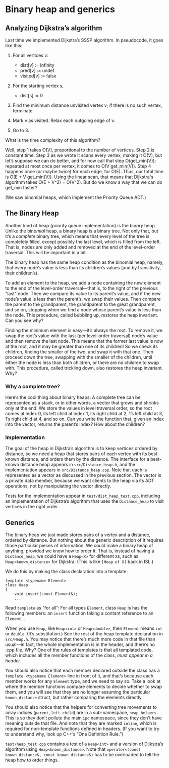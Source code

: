 # Binary heap and generics

## Analyzing Dijkstra’s algorithm

Last time we implemented Dijkstra’s SSSP algorithm. In pseudocode, it goes 
like this:

1.  For all vertices v:
      - dist[v] := infinity
      - pred[v] := undef
      - visited[v] := false
      
2.  For the starting vertex s,
      - dist[s] := 0
      
3.  Find the minimum distance unvisited vertex v; if there is no such vertex,
    terminate.
    
4.  Mark v as visited. Relax each outgoing edge of v.

5.  Go to 3.

What is the time complexity of this algorithm?

Well, step 1 takes O(V), proportional to the number of vertices. Step 2 is 
constant time. Step 3 as we wrote it scans every vertex, making it O(V), but 
let’s suppose we can do better, and for now call that step O(get_min(V)); 
repeated at most once per vertex, it comes to O(V get_min(V)).
Step 4 happens once (or maybe twice) for each edge, for O(E). Thus, our total
time is O(E + V get_min(V)). Using the linear scan, that means that 
Dijkstra's algorithm takes O(E + V^2) = O(V^2). But do we know a way that we 
can do get_min faster?

(We saw binomial heaps, which implement the Priority Queue ADT.)

## The Binary Heap

Another kind of heap (priority queue implementation) is the bin*ary* heap. 
Unlike the bin*omial* heap, a binary heap is a binary tree. Not only that, 
but it’s a *complete* binary tree, which means that every level of the tree 
is completely filled, except possibly the last level, which is filled from 
the left. That is, nodes are only added and removed at the end of the
level-order traversal. This will be important in a bit.

The binary heap has the same heap condition as the binomial heap, namely, 
that every node’s value is less than its children’s values (and by 
transitivity, their children’s).

To add an element to the heap, we add a node
containing the new element to the end of the level-order traversal—that is, 
to the right of the previous “last” node. Then we compare its value to its 
parent’s value, and if the new node’s value is less than the parent’s, we 
swap their values. Then compare the parent to the grandparent, the 
grandparent to the great grandparent, and so on, stopping when we find a node
whose parent’s value is less than the node. This procedure, called bubbling 
up, restores the heap invariant. Can you see why?

Finding the minimum element is easy—it’s always the root. To remove it, we 
swap the root’s value with the last (per level-order traversal) node’s value 
and then remove the last node. This means that the former last value is now 
at the root, and it may be greater than one of its children! So we check its 
children, finding the smaller of the two, and swap it with that one. Then 
proceed down the tree, swapping with the smaller of the children, until 
either the node is less than both children, or there are no children to swap 
with. This procedure, called trickling down, also restores the heap invariant.
Why?

### Why a complete tree?

Here‘s the cool thing about binary heaps: A complete tree can be represented 
as a stack, or in other words, a vector that grows and shrinks only at the end.
We store the values in level traversal order, so the root comes at index 0, 
its left child at index 1, its right child at 2, 1’s left child at 3, 1’s 
right child at 4, and so on. Can you write the function that, given an index
into the vector, returns the parent’s index? How about the children?

### Implementation

The goal of the heap in Dijkstra’s algorithm is to keep vertices ordered by 
distance, so we need a heap that stores pairs of each vertex with its best 
known distance, and orders them by the distance. The interface for a 
best-known distance heap appears in `src/Distance_heap.h`, and the 
implementation appears in `src/Distance_heap.cpp`. Note that each is 
represented as a vector as discussed in the previous section. The vector is a
private data member, because we want clients to the heap via its ADT 
operations, not by manipulating the vector directly.

Tests for the implementation appear in `test/dist_heap_test.cpp`, including 
an implementation of Dijkstra’s algorithm that uses the `Distance_heap` to 
visit vertices in the right order.

## Generics

The binary heap we just made stores pairs of a vertex and a distance,
ordered by 
distance. But nothing about the generic description of it requires those 
particular pieces of information. We could make a binary heap of anything, 
provided we know how to order it. That is, instead of having a 
`Distance_heap`, we could have a `Heap<X>` for different `X`s, such as 
`Heap<known_distance>` for Dijkstra. (This is like `[Heap-of X]` back in ISL.)

We do this by making the class declaration into a template:

```
template <typename Element>
class Heap
{
    void insert(const Element&);
    ...
```

Read `template` as “for all”: For all types `Element`, class `Heap` is has 
the following members: an `insert` function taking a contant reference to an 
`Element`…

When you use `Heap`, like `Heap<int>` or `Heap<double>`, then `Element` means
 `int` or `double`. (It’s substitution.) See the rest of the heap template 
declaration in `src/Heap.h`. You may notice that there’s much more code in 
that file than usual—in fact, the whole implementation is in the header, and 
there’s no .cpp file. Why? One of the rules of templates is that all 
templated code, which includes all the member functions of the class, *must 
appear in a header*.

You should also notice that each member declared outside the class has a 
`template <typename Element>` line in front of it, and that’s because each 
member works for any `Element` type, and we need to say so. Take a look at 
where the member functions compare elements to decide whether to swap them, 
and you will see that they are no longer assuming the particular 
`known_distance` struct, but rather comparing the elements directly.

You should also notice that the helpers for converting tree movements to 
array indices (`parent`, `left_child`) are in a sub-namespace, `heap_helpers`.
This is so they don’t pollute the main `ipd` namespace, since they don’t have
meaning outside that file. And note that they are marked `inline`, which is 
required for non-template functions defined in headers. (If you want to try 
to understand why, look up C++’s “One Definition Rule.”)

`test/heap_test.cpp` contains a test of a `Heap<int>` and a version of 
Dijkstra’s algorithm using `Heap<known_distance>`. Note that
`operator<(const known_distance&, const known_distance&)` has to be 
overloaded to tell the heap how to order things.
